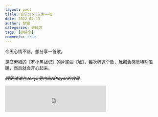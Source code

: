 ```yaml
---
layout: post
title: 音乐分享|艾索——嘘
date: 2022-04-13
author: 梦貘
categories: 碎碎念
tags: [碎碎念]
comments: true
---
```


今天心情不错，想分享一首歌。

是艾索唱的《罗小黑战记》的片尾曲《嘘》，每次听这个歌，我都会感觉特别温暖，然后就会开心起来。

<del><i>顺便试试在Jekyll里内嵌APlayer的效果</i></del>

<!-- more -->

<iframe frameborder="no" border="0" marginwidth="0" marginheight="0" width=330 height=86 src="https://drive.b-hu.org/music/xu-aisuo.html"></iframe>
